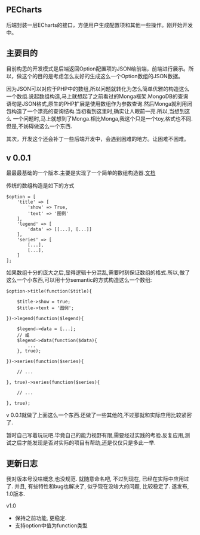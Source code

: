 ## PECharts
后端封装一层ECharts的接口，方便用户生成配置项和其他一些操作。刚开始开发中。

## 主要目的
目前构思的开发模式是后端返回Option配置项的JSON给前端，前端进行展示。所以，做这个的目的是考虑怎么友好的生成这么一个Option数组的JSON数据。

因为JSON可以对应于PHP中的数组,所以问题就转化为怎么简单优雅的构造这么一个数组.说起数组构造,马上就想起了之前看过的Monga框架.MongoDB的查询
语句是JSON格式,原生的PHP扩展是使用数组作为参数查询.然后Monga就利用闭包构造了一个漂亮的查询结构.当初看到这里时,确实让人眼前一亮.所以,当想到这么
一个问题时,马上就想到了Monga.相比Monga,我这个只是一个toy,格式也不同.但是,不妨碍做这么一个东西.

其次，开发这个还会补丁一些后端开发中，会遇到困难的地方。让困难不困难。

## v 0.0.1
最最最基础的一个版本.主要是实现了一个简单的数组构造器.[文档](http://memosa.xyz/doc/2016/02/05/pecharts-doc.html)

传统的数组构造是如下的方式 

    $option = [
        'title' => [
            'show' => True,
            'text' => '图例'
        ],
        'legend' => [
            'data' => [[...], [...]]
        ],
        'series' => [
            [...],
            [...],
        ]
    ];

如果数组十分的庞大之后,显得逻辑十分混乱,需要时刻保证数组的格式.所以,做了这么一个小东西,可以用十分semantic的方式构造这么一个数组:

    $option->title(function($title){
    
        $title->show = true;
        $title->text = '图例';
    
    })->legend(function($legend){
    
        $legend->data = [...];
        // 或
        $legend->data(function($data){
            ...
        }, true);
    
    })->series(function($series){
    
        // ... 
    
    }, true)->series(function($series){
       
        // ...
    
    }, true);
    
v 0.0.1就做了上面这么一个东西.还做了一些其他的,不过那就和实际应用比较紧密了.

暂时自己写着玩玩吧.毕竟自己的能力视野有限,需要经过实践的考验.反复应用,测试之后才能发现是否对实际的项目有帮助,还是仅仅只是多此一举.

## 更新日志
我对版本号没啥概念,也没规范. 就随意命名吧, 不过到现在, 已经在实际中应用过了. 并且, 有些特性和bug也解决了, 似乎现在没啥大的问题, 比较稳定了. 遂发布, 1.0版本.

v1.0

+ 保持之前功能, 更稳定.
+ 支持option中值为function类型